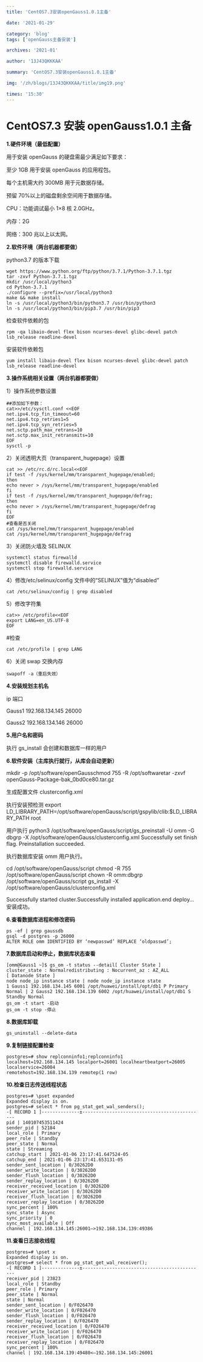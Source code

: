 ```yaml
---
title: 'CentOS7.3安装openGauss1.0.1主备'

date: '2021-01-29'

category: 'blog'
tags: ['openGauss主备安装']

archives: '2021-01'

author: '13J43QKKKAA'

summary: 'CentOS7.3安装openGauss1.0.1主备'

img: '/zh/blogs/13J43QKKKAA/title/img19.png'

times: '15:30'
---
```


# CentOS7.3 安装 openGauss1.0.1 主备<a name="ZH-CN_TOPIC_0000001116618871"></a>

**1.硬件环境（最低配置）**

用于安装 openGauss 的硬盘需最少满足如下要求：

至少 1GB 用于安装 openGauss 的应用程包。

每个主机需大约 300MB 用于元数据存储。

预留 70%以上的磁盘剩余空间用于数据存储。

CPU：功能调试最小 1×8 核 2.0GHz。

内存：2G

网络：300 兆以上以太网。

**2.软件环境（两台机器都要做）**

python3.7 的版本下载

```
wget https://www.python.org/ftp/python/3.7.1/Python-3.7.1.tgz
tar -zxvf Python-3.7.1.tgz
mkdir /usr/local/python3
cd Python-3.7.1
./configure --prefix=/usr/local/python3
make && make install
ln -s /usr/local/python3/bin/python3.7 /usr/bin/python3
ln -s /usr/local/python3/bin/pip3.7 /usr/bin/pip3
```

检查软件依赖的包

```
rpm -qa libaio-devel flex bison ncurses-devel glibc-devel patch lsb_release readline-devel
```

安装软件依赖包

```
yum install libaio-devel flex bison ncurses-devel glibc-devel patch lsb_release readline-devel
```

**3.操作系统相关设置（两台机器都要做）**

1）操作系统参数设置

```
##添加如下参数：
cat>>/etc/sysctl.conf <<EOF
net.ipv4.tcp_fin_timeout=60
net.ipv4.tcp_retries1=5
net.ipv4.tcp_syn_retries=5
net.sctp.path_max_retrans=10
net.sctp.max_init_retransmits=10
EOF
sysctl -p
```

2）关闭透明大页（transparent_hugepage）设置

```
cat >> /etc/rc.d/rc.local<<EOF
if test -f /sys/kernel/mm/transparent_hugepage/enabled;
then
echo never > /sys/kernel/mm/transparent_hugepage/enabled
fi
if test -f /sys/kernel/mm/transparent_hugepage/defrag;
then
echo never > /sys/kernel/mm/transparent_hugepage/defrag
fi
EOF
#查看是否关闭
cat /sys/kernel/mm/transparent_hugepage/enabled
cat /sys/kernel/mm/transparent_hugepage/defrag
```

3）关闭防火墙及 SELINUX

```
systemctl status firewalld
systemctl disable firewalld.service
systemctl stop firewalld.service
```

4）修改/etc/selinux/config 文件中的“SELINUX”值为“disabled”

```
cat /etc/selinux/config | grep disabled
```

5）修改字符集

```
cat>> /etc/profile<<EOF
export LANG=en_US.UTF-8
EOF
```

\#检查

```
cat /etc/profile | grep LANG
```

6）关闭 swap 交换内存

```
swapoff -a（重启失效）
```

**4.安装规划主机名**

ip 端口

Gauss1 192.168.134.145 26000

Gauss2 192.168.134.146 26000

**5.用户名和密码**

执行 gs_install 会创建和数据库一样的用户

**6.软件安装（主库执行就行，从库会自动更新）**

mkdir -p /opt/software/openGausschmod 755 -R /opt/softwaretar -zxvf openGauss-Package-bak_0bd0ce80.tar.gz

生成配置文件 clusterconfig.xml

执行安装预检测 export LD_LIBRARY_PATH=/opt/software/openGauss/script/gspylib/clib:$LD_LIBRARY_PATH root

用户执行 python3 /opt/software/openGauss/script/gs_preinstall -U omm -G dbgrp -X /opt/software/openGauss/clusterconfig.xml Successfully set finish flag. Preinstallation succeeded.

执行数据库安装 omm 用户执行。

cd /opt/software/openGauss/script chmod -R 755 /opt/software/openGauss/script chown -R omm:dbgrp /opt/software/openGauss/script gs_install -X /opt/software/openGauss/clusterconfig.xml

Successfully started cluster.Successfully installed application.end deploy…安装成功。

**6.查看数据库进程和修改密码**

```
ps -ef | grep gaussdb
gsql -d postgres -p 26000
ALTER ROLE omm IDENTIFIED BY ‘newpasswd’ REPLACE ‘oldpasswd’;
```

**7.数据库启动和停止，数据库状态查看**

```
[omm@Gauss1 ~]$ gs_om -t status --detail[ Cluster State ]
cluster_state : Normalredistributing : Nocurrent_az : AZ_ALL
[ Datanode State ]
node node_ip instance state | node node_ip instance state
1 Gauss1 192.168.134.145 6001 /opt/huawei/install/opt/db1 P Primary Normal | 2 Gauss2 192.168.134.139 6002 /opt/huawei/install/opt/db1 S Standby Normal
gs_om -t start -启动
gs_om -t stop -停止
```

**8.数据库卸载**

```
gs_uninstall --delete-data
```

**9.复制链接配置检查**

```
postgres=# show replconninfo1;replconninfo1
localhost=192.168.134.145 localport=26001 localheartbeatport=26005 localservice=26004
remotehost=192.168.134.139 remotep(1 row)
```

**10.检查日志传送线程状态**

```
postgres=# \pset expanded
Expanded display is on.
postgres=# select * from pg_stat_get_wal_senders();
-[ RECORD 1 ]--------------±---------------------------------------------
pid | 140107453511424
sender_pid | 52184
local_role | Primary
peer_role | Standby
peer_state | Normal
state | Streaming
catchup_start | 2021-01-06 23:17:41.647524-05
catchup_end | 2021-01-06 23:17:41.653131-05
sender_sent_location | 0/30262D0
sender_write_location | 0/30262D0
sender_flush_location | 0/30262D0
sender_replay_location | 0/30262D0
receiver_received_location | 0/30262D0
receiver_write_location | 0/30262D0
receiver_flush_location | 0/30262D0
receiver_replay_location | 0/30262D0
sync_percent | 100%
sync_state | Async
sync_priority | 0
sync_most_available | Off
channel | 192.168.134.145:26001–>192.168.134.139:49386
```

**11.查看日志接收线程**

```
postgres=# \pset x
Expanded display is on.
postgres=# select * from pg_stat_get_wal_receiver();
-[ RECORD 1 ]--------------±---------------------------------------------
receiver_pid | 23823
local_role | Standby
peer_role | Primary
peer_state | Normal
state | Normal
sender_sent_location | 0/F026470
sender_write_location | 0/F026470
sender_flush_location | 0/F026470
sender_replay_location | 0/F026470
receiver_received_location | 0/F026470
receiver_write_location | 0/F026470
receiver_flush_location | 0/F026470
receiver_replay_location | 0/F026470
sync_percent | 100%
channel | 192.168.134.139:49480<–192.168.134.145:26001
```
